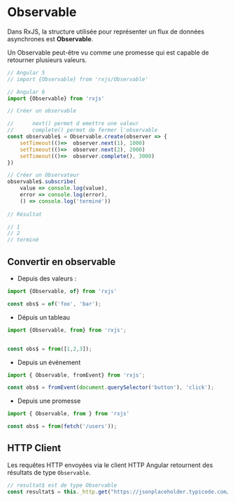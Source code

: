 # Observable

Dans RxJS, la structure utilisée pour représenter un flux de données asynchrones est **Observable<T>**.

Un Observable peut-être vu comme une promesse qui est capable de retourner plusieurs valeurs.


```ts
// Angular 5
// import {Observable} from 'rxjs/Observable'

// Angular 6
import {Observable} from 'rxjs'

// Créer un observable

//      next() permet d emettre une valeur
//      complete() permet de fermer l'observable
const observable$ = Observable.create(observer => {
    setTimeout(()=>  observer.next(1), 1000)
    setTimeout(()=>  observer.next(2), 2000)
    setTimeout(()=>  observer.complete(), 3000)
})

// Créer un Observateur
observable$.subscribe(
    value => console.log(value),
    error => console.log(error),
    () => console.log('terminé'))
    
// Résultat

// 1
// 2
// terminé
```

## Convertir en observable


* Depuis des valeurs :

```ts
import {Observable, of} from 'rxjs'

const obs$ = of('foo', 'bar');
```

* Dépuis un tableau

```ts
import {Observable, from} from 'rxjs';


const obs$ = from([1,2,3]);

```


* Depuis un événement

```ts
import { Observable, fromEvent} from 'rxjs';

const obs$ = fromEvent(document.querySelector('button'), 'click');

```


* Depuis une promesse


```ts
import { Observable, from } from 'rxjs'

const obs$ = from(fetch('/users'));

```

## HTTP Client

Les requêtes HTTP envoyées via le client HTTP Angular retournent des résultats de type `Observable`.

```ts
// resultat$ est de type Observable
const resultat$ = this._http.get("https://jsonplaceholder.typicode.com/posts");
```